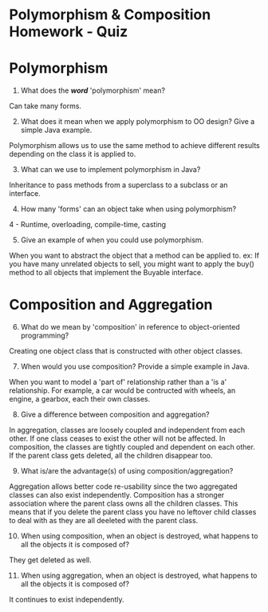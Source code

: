 # Polymorphism & Composition Homework - Quiz

# Polymorphism

1. What does the ___word___ 'polymorphism' mean?

Can take many forms.

2. What does it mean when we apply polymorphism to OO design? Give a simple Java example.

Polymorphism allows us to use the same method to achieve different results depending on the class it is applied to.

3. What can we use to implement polymorphism in Java?

Inheritance to pass methods from a superclass to a subclass or an interface.

4. How many 'forms' can an object take when using polymorphism?

4 - Runtime, overloading, compile-time, casting

5. Give an example of when you could use polymorphism.

When you want to abstract the object that a method can be applied to. ex: If you have many unrelated objects to sell, you might want to apply the buy() method to all objects that implement the Buyable interface.



# Composition and Aggregation

6. What do we mean by 'composition' in reference to object-oriented programming?

Creating one object class that is constructed with other object classes. 

7. When would you use composition? Provide a simple example in Java.

When you want to model a 'part of' relationship rather than a 'is a' relationship. For example, a car would be contructed with wheels, an engine, a gearbox, each their own classes.

8. Give a difference between composition and aggregation?

In aggregation, classes are loosely coupled and independent from each other. If one class ceases to exist the other will not be affected. In composition, the classes are tightly coupled and dependent on each other. If the parent class gets deleted, all the children disappear too.

9. What is/are the advantage(s) of using composition/aggregation?

Aggregation allows better code re-usability since the two aggregated classes can also exist independently. Composition has a stronger association where the parent class owns all the children classes. This means that if you delete the parent class you have no leftover child classes to deal with as they are all deeleted with the parent class.

10. When using composition, when an object is destroyed, what happens to all the objects it is composed of?

They get deleted as well.

11. When using aggregation, when an object is destroyed, what happens to all the objects it is composed of?

It continues to exist independently.